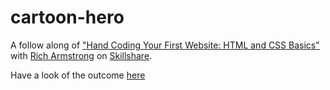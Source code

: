 # cartoon-hero
A follow along of <a href="https://www.skillshare.com/classes/Hand-Coding-Your-First-Website-HTML-and-CSS-Basics/1483893097?via=user-profile">"Hand Coding Your First Website: HTML and CSS Basics"</a> with <a href="https://www.skillshare.com/user/taptapkaboom">Rich Armstrong</a> on <a href="https://www.skillshare.com">Skillshare</a>.

Have a look of the outcome <a href="https://bahiyahmj.github.io/cartoon-hero/">here</a>
